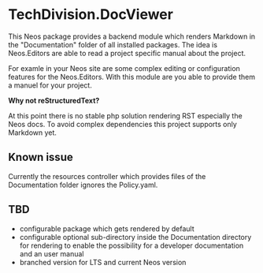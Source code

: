 # TechDivision.DocViewer

This Neos package provides a backend module which renders Markdown in the "Documentation" 
folder of all installed packages. The idea is Neos.Editors are able to read a project 
specific manual about the project.

For examle in your Neos site are some complex editing or configuration features for the 
Neos.Editors. With this module are you able to provide them a manuel for your project.


**Why not reStructuredText?** 

At this point there is no stable php solution rendering RST especially the Neos docs. 
To avoid complex dependencies this project supports only Markdown yet.

## Known issue

Currently the resources controller which provides files of the Documentation folder 
ignores the Policy.yaml. 


## TBD

- configurable package which gets rendered by default
- configurable optional sub-directory inside the Documentation directory for rendering 
to enable the possibility for a developer documentation and an user manual
- branched version for LTS and current Neos version